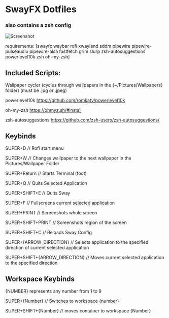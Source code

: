 # SwayFX Dotfiles

### also contains a zsh config

![Screenshot](https://i.imgur.com/K8pOUFt.jpeg)

requirements:
[swayfx waybar rofi xwayland sddm pipewire pipewire-pulseaudio pipewire-alsa fastfetch grim slurp zsh-autosuggestions powerlevel10k zsh oh-my-zsh]

## Included Scripts:

Wallpaper cycler (cycles through wallpapers in the {~/Pictures/Wallpapers} folder)    (must be .jpg or .jpeg)

powerlevel10k https://github.com/romkatv/powerlevel10k

oh-my-zsh https://ohmyz.sh/#install

zsh-autosuggestions https://github.com/zsh-users/zsh-autosuggestions/

## Keybinds

SUPER+D // Rofi start menu

SUPER+W // Changes wallpaper to the next wallpaper in the Pictures/Wallpaper Folder

SUPER+Return // Starts Terminal (foot)

SUPER+Q // Quits Selected Application

SUPER+SHIFT+E // Quits Sway

SUPER+F // Fullscreens current selected application

SUPER+PRINT // Screenshots whole screen

SUPER+SHIFT+PRINT // Screenshots region of the screen

SUPER+SHIFT+C // Reloads Sway Config

SUPER+{ARROW_DIRECTION} // Selects application to the specified direction of current selected application

SUPER+SHIFT+{ARROW_DIRECTION} // Moves current selected application to the specified direction

## Workspace Keybinds

{NUMBER} represents any number from 1 to 9

SUPER+{Number} // Switches to workspace {number}

SUPER+SHIFT+{Number} // moves container to workspace {Number}

